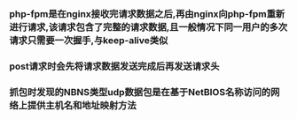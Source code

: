 ### php-fpm是在nginx接收完请求数据之后,再由nginx向php-fpm重新进行请求,该请求包含了完整的请求数据,且一般情况下同一用户的多次请求只需要一次握手,与keep-alive类似

### post请求时会先将请求数据发送完成后再发送请求头

### 抓包时发现的NBNS类型udp数据包是在基于NetBIOS名称访问的网络上提供主机名和地址映射方法
